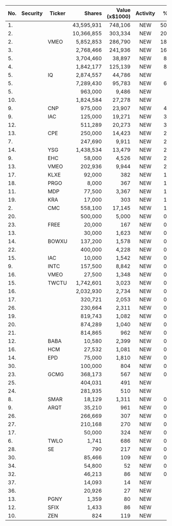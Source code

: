 No. | Security | Ticker | Shares | Value (x$1000) | Activity | % Port
|--- | --- | --- | ---:| ---:|:---:| ---:|
 1.|||43,595,931|748,106|NEW|50.58%
2.|||10,366,855|303,334|NEW|20.51%
2.||VMEO</a>|5,852,853|286,790|NEW|18.84%
3.|||2,768,466|241,936|NEW|16.35%
5.|||3,704,460|38,897|NEW|8.92%
4.|||1,842,177|125,139|NEW|8.46%
5.||IQ</a>|2,874,557|44,786|NEW|7.4%
5.|||7,289,430|95,783|NEW|6.29%
5.|||963,000|9,486|NEW|4.5%
10.|||1,824,584|27,278|NEW|4.5%
9.||CNP</a>|975,000|23,907|NEW|4.13%
9.||IAC</a>|125,000|19,271|NEW|3.94%
12.|||511,289|20,273|NEW|3.35%
13.||CPE</a>|250,000|14,423|NEW|2.49%
7.|||247,690|9,911|NEW|2.27%
14.||YSG</a>|1,438,534|13,479|NEW|2.22%
9.||EHC</a>|58,000|4,526|NEW|2.14%
13.||VMEO</a>|202,936|9,944|NEW|2.03%
17.||KLXE</a>|92,000|382|NEW|1.81%
18.||PRGO</a>|8,000|367|NEW|1.74%
11.||MDP</a>|77,500|3,367|NEW|1.59%
19.||KRA</a>|17,000|303|NEW|1.44%
2.||CMC</a>|558,100|17,145|NEW|1.35%
20.|||500,000|5,000|NEW|0.86%
23.||FREE</a>|20,000|167|NEW|0.79%
13.|||30,000|1,623|NEW|0.76%
14.||BOWXU</a>|137,200|1,578|NEW|0.74%
22.|||400,000|4,228|NEW|0.73%
15.||IAC</a>|10,000|1,542|NEW|0.73%
9.||INTC</a>|157,500|8,842|NEW|0.69%
16.||VMEO</a>|27,500|1,348|NEW|0.63%
15.||TWCTU</a>|1,742,601|3,023|NEW|0.61%
16.|||2,032,930|2,734|NEW|0.56%
17.|||320,721|2,053|NEW|0.42%
26.|||230,664|2,311|NEW|0.39%
19.|||819,743|1,082|NEW|0.22%
20.|||874,289|1,040|NEW|0.21%
21.|||814,865|962|NEW|0.19%
12.||BABA</a>|10,580|2,399|NEW|0.18%
16.||HCM</a>|27,532|1,081|NEW|0.17%
14.||EPD</a>|75,000|1,810|NEW|0.14%
30.|||100,000|804|NEW|0.13%
23.||GCMG</a>|368,173|567|NEW|0.11%
25.|||404,031|491|NEW|0.1%
24.|||281,935|510|NEW|0.1%
8.||SMAR</a>|18,129|1,311|NEW|0.08%
9.||ARQT</a>|35,210|961|NEW|0.06%
26.|||266,669|307|NEW|0.06%
27.|||210,168|270|NEW|0.05%
17.|||50,000|324|NEW|0.05%
6.||TWLO</a>|1,741|686|NEW|0.04%
28.||SE</a>|790|217|NEW|0.04%
30.|||85,466|109|NEW|0.02%
34.|||54,800|52|NEW|0.01%
32.|||46,213|86|NEW|0.01%
37.|||14,093|14|NEW|0%
36.|||20,926|27|NEW|0%
13.||PGNY</a>|1,359|80|NEW|0%
12.||SFIX</a>|1,433|86|NEW|0%
10.||ZEN</a>|824|119|NEW|0%
